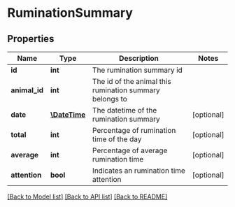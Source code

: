 # RuminationSummary

## Properties
Name | Type | Description | Notes
------------ | ------------- | ------------- | -------------
**id** | **int** | The rumination summary id | 
**animal_id** | **int** | The id of the animal this rumination summary belongs to | 
**date** | [**\DateTime**](\DateTime.md) | The datetime of the rumination summary | [optional] 
**total** | **int** | Percentage of rumination time of the day | [optional] 
**average** | **int** | Percentage of average rumination time | [optional] 
**attention** | **bool** | Indicates an rumination time attention | [optional] 

[[Back to Model list]](../README.md#documentation-for-models) [[Back to API list]](../README.md#documentation-for-api-endpoints) [[Back to README]](../README.md)


